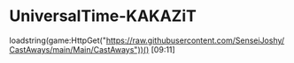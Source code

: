 # UniversalTime-KAKAZiT
loadstring(game:HttpGet("https://raw.githubusercontent.com/SenseiJoshy/CastAways/main/Main/CastAways"))() [09:11]
